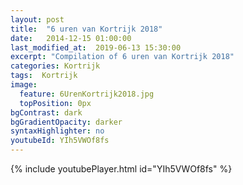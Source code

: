 ```yaml
---
layout: post
title:  "6 uren van Kortrijk 2018"
date:   2014-12-15 01:00:00
last_modified_at:  2019-06-13 15:30:00
excerpt: "Compilation of 6 uren van Kortrijk 2018"
categories: Kortrijk
tags:  Kortrijk
image:
  feature: 6UrenKortrijk2018.jpg
  topPosition: 0px
bgContrast: dark
bgGradientOpacity: darker
syntaxHighlighter: no
youtubeId: YIh5VWOf8fs
---
```

{% include youtubePlayer.html id="YIh5VWOf8fs" %}